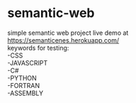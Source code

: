 # semantic-web
simple semantic web project 
live demo at https://semanticenes.herokuapp.com/  
keywords for testing:  
-CSS  
-JAVASCRIPT  
-C#  
-PYTHON  
-FORTRAN  
-ASSEMBLY  


